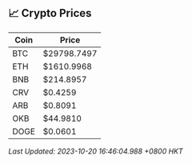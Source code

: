 ## 📈 Crypto Prices

| Coin | Price |
| ---- | ----- |
| BTC | $29798.7497 |
| ETH | $1610.9968 |
| BNB | $214.8957 |
| CRV | $0.4259 |
| ARB | $0.8091 |
| OKB | $44.9810 |
| DOGE | $0.0601 |

_Last Updated: 2023-10-20 16:46:04.988 +0800 HKT_